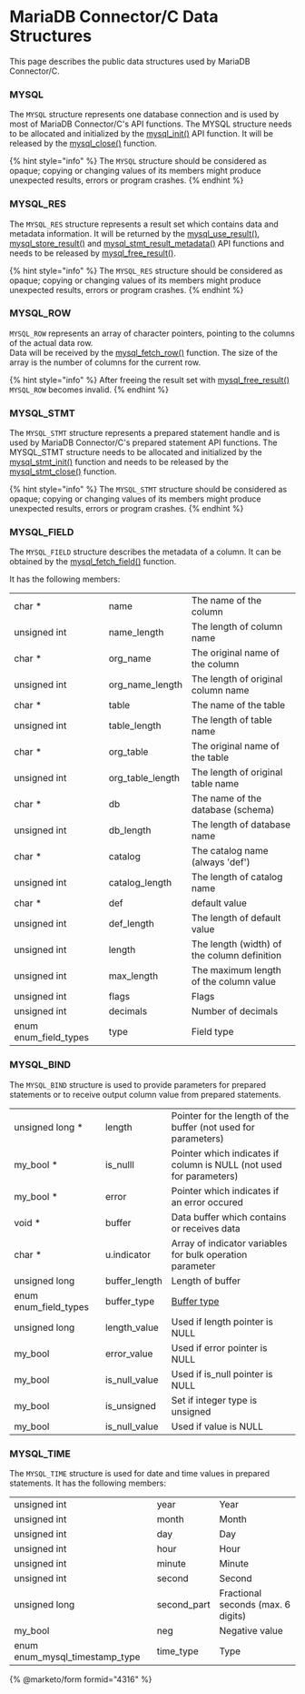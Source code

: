 # MariaDB Connector/C Data Structures

This page describes the public data structures used by MariaDB Connector/C.

### MYSQL

The `MYSQL` structure represents one database connection and is used by most of MariaDB Connector/C's API functions. The MYSQL structure needs to be allocated and initialized by the [mysql\_init()](api-functions/mysql_init.md) API function. It will be released by the [mysql\_close()](api-functions/mysql_close.md) function.

{% hint style="info" %}
The `MYSQL` structure should be considered as opaque; copying or changing values of its members might produce unexpected results, errors or program crashes.
{% endhint %}

### MYSQL\_RES

The `MYSQL_RES` structure represents a result set which contains data and metadata information. It will be returned by the [mysql\_use\_result()](api-functions/mysql_use_result.md), [mysql\_store\_result()](api-functions/mysql_store_result.md) and [mysql\_stmt\_result\_metadata()](api-prepared-statement-functions/mysql_stmt_result_metadata.md) API functions and needs to be released by [mysql\_free\_result()](api-functions/mysql_free_result.md).

{% hint style="info" %}
The `MYSQL_RES` structure should be considered as opaque; copying or changing values of its members might produce unexpected results, errors or program crashes.
{% endhint %}

### MYSQL\_ROW

`MYSQL_ROW` represents an array of character pointers, pointing to the columns of the actual data row.\
Data will be received by the [mysql\_fetch\_row()](api-functions/mysql_fetch_row.md) function. The size of the array is the number of columns for the current row.

{% hint style="info" %}
After freeing the result set with [mysql\_free\_result()](api-functions/mysql_free_result.md) `MYSQL_ROW` becomes invalid.
{% endhint %}

### MYSQL\_STMT

The `MYSQL_STMT` structure represents a prepared statement handle and is used by MariaDB Connector/C's prepared statement API functions. The MYSQL\_STMT structure needs to be allocated and initialized by the [mysql\_stmt\_init()](api-prepared-statement-functions/mysql_stmt_init.md) function and needs to be released by the [mysql\_stmt\_close()](api-prepared-statement-functions/mysql_stmt_close.md) function.

{% hint style="info" %}
The `MYSQL_STMT` structure should be considered as opaque; copying or changing values of its members might produce unexpected results, errors or program crashes.
{% endhint %}

### MYSQL\_FIELD

The `MYSQL_FIELD` structure describes the metadata of a column. It can be obtained by the [mysql\_fetch\_field()](api-functions/mysql_fetch_field.md) function.

It has the following members:

|                         |                    |                                             |
| ----------------------- | ------------------ | ------------------------------------------- |
| char \*                 | name               | The name of the column                      |
| unsigned int            | name\_length       | The length of column name                   |
| char \*                 | org\_name          | The original name of the column             |
| unsigned int            | org\_name\_length  | The length of original column name          |
| char \*                 | table              | The name of the table                       |
| unsigned int            | table\_length      | The length of table name                    |
| char \*                 | org\_table         | The original name of the table              |
| unsigned int            | org\_table\_length | The length of original table name           |
| char \*                 | db                 | The name of the database (schema)           |
| unsigned int            | db\_length         | The length of database name                 |
| char \*                 | catalog            | The catalog name (always 'def')             |
| unsigned int            | catalog\_length    | The length of catalog name                  |
| char \*                 | def                | default value                               |
| unsigned int            | def\_length        | The length of default value                 |
| unsigned int            | length             | The length (width) of the column definition |
| unsigned int            | max\_length        | The maximum length of the column value      |
| unsigned int            | flags              | Flags                                       |
| unsigned int            | decimals           | Number of decimals                          |
| enum enum\_field\_types | type               | Field type                                  |

### MYSQL\_BIND

The `MYSQL_BIND` structure is used to provide parameters for prepared statements or to receive output column value from prepared statements.

|                         |                 |                                                                     |
| ----------------------- | --------------- | ------------------------------------------------------------------- |
| unsigned long \*        | length          | Pointer for the length of the buffer (not used for parameters)      |
| my\_bool \*             | is\_nulll       | Pointer which indicates if column is NULL (not used for parameters) |
| my\_bool \*             | error           | Pointer which indicates if an error occured                         |
| void \*                 | buffer          | Data buffer which contains or receives data                         |
| char \*                 | u.indicator     | Array of indicator variables for bulk operation parameter           |
| unsigned long           | buffer\_length  | Length of buffer                                                    |
| enum enum\_field\_types | buffer\_type    | [Buffer type](mariadb-connectorc-types-and-definitions.md)          |
| unsigned long           | length\_value   | Used if length pointer is NULL                                      |
| my\_bool                | error\_value    | Used if error pointer is NULL                                       |
| my\_bool                | is\_null\_value | Used if is\_null pointer is NULL                                    |
| my\_bool                | is\_unsigned    | Set if integer type is unsigned                                     |
| my\_bool                | is\_null\_value | Used if value is NULL                                               |

### MYSQL\_TIME

The `MYSQL_TIME` structure is used for date and time values in prepared statements. It has the following members:

|                                   |              |                                    |
| --------------------------------- | ------------ | ---------------------------------- |
| unsigned int                      | year         | Year                               |
| unsigned int                      | month        | Month                              |
| unsigned int                      | day          | Day                                |
| unsigned int                      | hour         | Hour                               |
| unsigned int                      | minute       | Minute                             |
| unsigned int                      | second       | Second                             |
| unsigned long                     | second\_part | Fractional seconds (max. 6 digits) |
| my\_bool                          | neg          | Negative value                     |
| enum enum\_mysql\_timestamp\_type | time\_type   | Type                               |


{% @marketo/form formid="4316" %}

